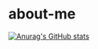 # about-me

[![Anurag's GitHub stats](https://github-readme-stats.vercel.app/api?username=KristinaBelyakova&show_icons=true&theme=algolia)](https://github.com/KristinaBelyakova)

